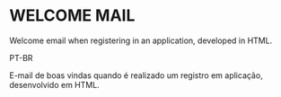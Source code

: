 # WELCOME MAIL

Welcome email when registering in an application, developed in HTML.

PT-BR

E-mail de boas vindas quando é realizado um registro em aplicação, desenvolvido em HTML.